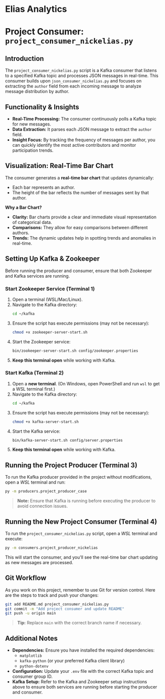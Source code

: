 # Elias Analytics
# Project Consumer: `project_consumer_nickelias.py`

## Introduction

The `project_consumer_nickelias.py` script is a Kafka consumer that listens to a specified Kafka topic and processes JSON messages in real-time. This consumer builds upon `json_consumer_nickelias.py` and focuses on extracting the `author` field from each incoming message to analyze message distribution by author.

## Functionality & Insights

- **Real-Time Processing:** The consumer continuously polls a Kafka topic for new messages.
- **Data Extraction:** It parses each JSON message to extract the `author` field.
- **Insight Focus:** By tracking the frequency of messages per author, you can quickly identify the most active contributors and monitor participation trends.

## Visualization: Real-Time Bar Chart

The consumer generates a **real-time bar chart** that updates dynamically:
- Each bar represents an author.
- The height of the bar reflects the number of messages sent by that author.

**Why a Bar Chart?**
- **Clarity:** Bar charts provide a clear and immediate visual representation of categorical data.
- **Comparisons:** They allow for easy comparisons between different authors.
- **Trends:** The dynamic updates help in spotting trends and anomalies in real-time.

## Setting Up Kafka & Zookeeper

Before running the producer and consumer, ensure that both Zookeeper and Kafka services are running.

### Start Zookeeper Service (Terminal 1)
1. Open a terminal (WSL/Mac/Linux).
2. Navigate to the Kafka directory:
   ```bash
   cd ~/kafka
   ```
3. Ensure the script has execute permissions (may not be necessary):
   ```bash
   chmod +x zookeeper-server-start.sh
   ```
4. Start the Zookeeper service:
   ```bash
   bin/zookeeper-server-start.sh config/zookeeper.properties
   ```
5. **Keep this terminal open** while working with Kafka.

### Start Kafka (Terminal 2)
1. Open a **new terminal**. (On Windows, open PowerShell and run `wsl` to get a WSL terminal first.)
2. Navigate to the Kafka directory:
   ```bash
   cd ~/kafka
   ```
3. Ensure the script has execute permissions (may not be necessary):
   ```bash
   chmod +x kafka-server-start.sh
   ```
4. Start the Kafka service:
   ```bash
   bin/kafka-server-start.sh config/server.properties
   ```
5. **Keep this terminal open** while working with Kafka.


## Running the Project Producer (Terminal 3)

To run the Kafka producer provided in the project without modifications, open a *WSL* terminal and run:

```bash
py -m producers.project_producer_case
```

> **Note:** Ensure that Kafka is running before executing the producer to avoid connection issues.

## Running the New Project Consumer (Terminal 4)

To run the `project_consumer_nickelias.py` script, open a *WSL* terminal and execute:

```bash
py -m consumers.project_producer_nickelias
```

This will start the consumer, and you'll see the real-time bar chart updating as new messages are processed.


## Git Workflow

As you work on this project, remember to use Git for version control. Here are the steps to track and push your changes:

```bash
git add README.md project_consumer_nickelias.py
git commit -m "Add project consumer and update README"
git push -u origin main
```

> **Tip:** Replace `main` with the correct branch name if necessary.

## Additional Notes

- **Dependencies:** Ensure you have installed the required dependencies:
  - `matplotlib`
  - `kafka-python` (or your preferred Kafka client library)
  - `python-dotenv`
- **Configuration:** Update your `.env` file with the correct Kafka topic and consumer group ID.
- **Kafka Setup:** Refer to the Kafka and Zookeeper setup instructions above to ensure both services are running before starting the producer and consumer.